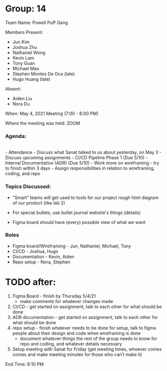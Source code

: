 # Group: 14

Team Name: Powell Puff Gang

Members Present:
 - Jun Kim
 - Joshua Zhu
 - Nathaniel Wong
 - Kevin Lam
 - Tony Guan
 - Michael Mao
 - Stephen Montes De Oca (late)
 - Hugo Huang (late)

Absent:
 - Aiden Liu
 - Nora Du

When: May 4, 2021 Meeting (7:00 - 8:00 PM)

Where the meeting was held: ZOOM

### Agenda:
<br>
 - Attendance
 - Discuss what Sanat talked to us about yesterday, on May 3
 - Discuss upcoming assignments
   - CI/CD Pipeline Phase 1 (Due 5/10)
   - Internal Documentation (ADR) (Due 5/10)
 - Work more on wireframing - try to finish within 3 days
 - Assign responsibilities in relation to wireframing, coding, and repo

### Topics Discussed:
- “Smart” teams will get used to tools for our project
rough html diagram of our product (like lab 2)

- For special bullets, use bullet journal website's things (details)
- Figma board should have (every) possible view of what we want

### Roles
- Figma board/Wireframing - Jun, Nathaniel, Michael, Tony
- CI/CD - Joshua, Hugo
- Documentation - Kevin, Aiden
- Repo setup - Nora, Stephen

# TODO after:
1. Figma Board - finish by Thursday 5/4/21
   - make comments for whatever changes made
2. CI/CD - get started on assignment, talk to each other for what should be done
3. ADR documentation - get started on assignment, talk to each other for what should be done
4. repo setup - finish whatever needs to be done for setup, talk to figma people about their design and code when wireframing is done
   - document whatever things the rest of the group needs to know for repo and coding, and whatever details necessary
5. Setup meeting with Sanat for Friday (get meeting times, whoever comes comes and make  meeting minutes for those who can’t make it)

End Time: 8:10 PM